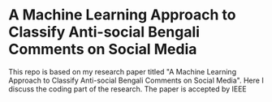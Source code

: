 # A Machine Learning Approach to Classify Anti-social Bengali Comments on Social Media
 This repo is based on my research paper titled "A Machine Learning Approach to Classify Anti-social Bengali Comments on Social Media". Here I discuss the coding part of the research. The paper is accepted by IEEE
